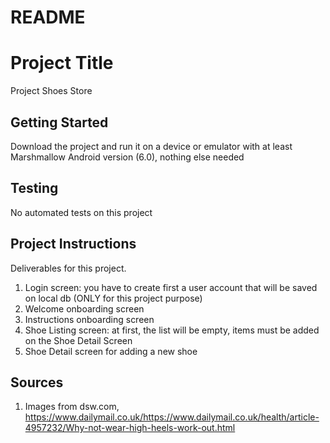 # README 

# Project Title

Project Shoes Store

## Getting Started

Download the project and run it on a device or emulator with at least Marshmallow Android version (6.0), nothing else needed

## Testing

No automated tests on this project

## Project Instructions

Deliverables for this project.

1. Login screen: you have to create first a user account that will be saved on local db (ONLY for this project purpose)
2. Welcome onboarding screen
3. Instructions onboarding screen
4. Shoe Listing screen: at first, the list will be empty, items must be added on the Shoe Detail Screen
5. Shoe Detail screen for adding a new shoe

## Sources

1. Images from dsw.com, https://www.dailymail.co.uk/https://www.dailymail.co.uk/health/article-4957232/Why-not-wear-high-heels-work-out.html

